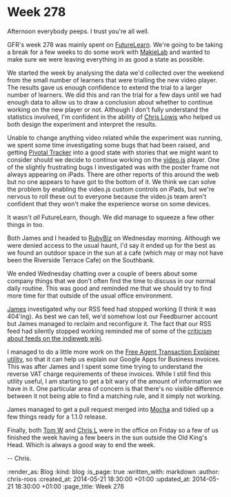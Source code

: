 Week 278
========

Afternoon everybody peeps. I trust you're all well.

GFR's week 278 was mainly spent on [FutureLearn][]. We're going to be taking a break for a few weeks to do some work with [MakieLab][] and wanted to make sure we were leaving everything in as good a state as possible.

We started the week by analysing the data we'd collected over the weekend from the small number of learners that were trialling the new video player. The results gave us enough confidence to extend the trial to a larger number of learners. We did this and ran the trial for a few days until we had enough data to allow us to draw a conclusion about whether to continue working on the new player or not. Although I don't fully understand the statistics involved, I'm confident in the ability of [Chris Lowis][] who helped us both design the experiment and interpret the results.

Unable to change anything video related while the experiment was running, we spent some time investigating some bugs that had been raised, and getting [Pivotal Tracker][] into a good state with stories that we might want to consider should we decide to continue working on the [video.js][] player. One of the slightly frustrating bugs I investigated was with the poster frame not always appearing on iPads. There are other reports of this around the web but no one appears to have got to the bottom of it. We think we can solve the problem by enabling the video.js custom controls on iPads, but we're nervous to roll these out to everyone because the video.js team aren't confident that they won't make the experience worse on some devices.

It wasn't _all_ FutureLearn, though. We did manage to squeeze a few other things in too.

Both James and I headed to [RubyBiz][] on Wednesday morning. Although we were denied access to the usual haunt, I'd say it ended up for the best as we found an outdoor space in the sun at a cafe (which may or may not have been the Riverside Terrace Cafe) on the Southbank.

We ended Wednesday chatting over a couple of beers about some company things that we don't often find the time to discuss in our normal daily routine. This was good and reminded me that we should try to find more time for that outside of the usual office environment.

[James][] investigated why our RSS feed had stopped working (I think it was 404'ing). As best we can tell, we'd somehow lost our Feedburner account but James managed to reclaim and reconfigure it. The fact that our RSS feed had silently stopped working reminded me of some of the [criticism about feeds on the indieweb wiki][IWC feed criticism].

I managed to do a little more work on the [Free Agent Transaction Explainer utility][FA trans explainer], so that it can help us explain our Google Apps for Business invoices. This was after James and I spent some time trying to understand the reverse VAT charge requirements of these invoices. While I still find this utility useful, I am starting to get a bit wary of the amount of information we have in it. One particular area of concern is that there's no visible difference between it not being able to find a matching rule, and it simply not working.

James managed to get a pull request merged into [Mocha][] and tidied up a few things ready for a 1.1.0 release.

Finally, both [Tom W][] and [Chris L][] were in the office on Friday so a few of us finished the week having a few beers in the sun outside the Old King's Head. Which is always a good way to end the week.

-- Chris.

[Chris Lowis]: http://blog.chrislowis.co.uk/
[Chris L]: http://blog.chrislowis.co.uk/
[FA trans explainer]: https://github.com/freerange/freeagent_transaction_explainer
[FutureLearn]: https://www.futurelearn.com/
[IWC feed criticism]: http://indiewebcamp.com/feed#Criticism
[James]: /james-mead
[MakieLab]: http://www.makieworld.com/
[Mocha]: https://github.com/freerange/mocha
[Pivotal Tracker]: http://www.pivotaltracker.com/
[Rubybiz]: http://rubybizuk.com/
[Tom W]: http://tomafro.net/
[video.js]: http://www.videojs.com/

:render_as: Blog
:kind: blog
:is_page: true
:written_with: markdown
:author: chris-roos
:created_at: 2014-05-21 18:30:00 +01:00
:updated_at: 2014-05-21 18:30:00 +01:00
:page_title: Week 278
